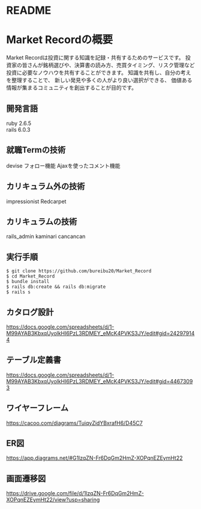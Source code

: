 # README

# Market Recordの概要
  Market Recordは投資に関する知識を記録・共有するためのサービスです。
  投資家の皆さんが銘柄選びや、決算書の読み方、売買タイミング、リスク管理など
  投資に必要なノウハウを共有することができます。
  知識を共有し、自分の考えを整理することで、
  新しい発見や多くの人がより良い選択ができる、
  価値ある情報が集まるコミュニティを創出することが目的です。


## 開発言語
ruby 2.6.5  
rails 6.0.3

## 就職Termの技術
devise
フォロー機能
Ajaxを使ったコメント機能 

## カリキュラム外の技術
impressionist
Redcarpet

## カリキュラムの技術
rails_admin
kaminari
cancancan

## 実行手順
```
$ git clone https://github.com/bureibu20/Market_Record
$ cd Market_Record
$ bundle install
$ rails db:create && rails db:migrate
$ rails s
```

## カタログ設計
https://docs.google.com/spreadsheets/d/1-M99AYAB3KbxqUyolkHI6PzL3RDMEY_eMcK4PVKS3JY/edit#gid=242979144

## テーブル定義書
https://docs.google.com/spreadsheets/d/1-M99AYAB3KbxqUyolkHI6PzL3RDMEY_eMcK4PVKS3JY/edit#gid=44673093

## ワイヤーフレーム
https://cacoo.com/diagrams/TuiqyZidYBxrafH6/D45C7

## ER図
https://app.diagrams.net/#G1lzqZN-Fr6DqGm2HmZ-XOPqnEZEymHt22

## 画面遷移図
https://drive.google.com/file/d/1lzqZN-Fr6DqGm2HmZ-XOPqnEZEymHt22/view?usp=sharing


